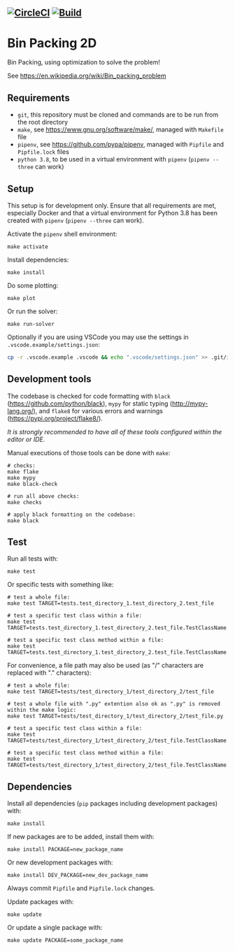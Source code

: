 [![CircleCI](https://circleci.com/gh/Jxtopher/binpacking.svg?style=svg&circle-token=70de38360fc5aa8e02f50443a377512bec444ce1)](https://app.circleci.com/pipelines/github/Jxtopher/binpacking/)
[![Build](https://github.com/Jxtopher/binpacking/actions/workflows/build.yaml/badge.svg)](https://github.com/Jxtopher/binpacking/actions/workflows/build.yaml)
-------------------------------------
# Bin Packing 2D 

Bin Packing, using optimization to solve the problem!

See <https://en.wikipedia.org/wiki/Bin_packing_problem>

## Requirements

- `git`, this repository must be cloned and commands are to be run from the root directory
- `make`, see <https://www.gnu.org/software/make/>, managed with `Makefile` file
- `pipenv`, see <https://github.com/pypa/pipenv>, managed with `Pipfile` and `Pipfile.lock` files
- `python 3.8`, to be used in a virtual environment with `pipenv` (`pipenv --three` can work)

## Setup

This setup is for development only. Ensure that all requirements are met, especially Docker and that
a virtual environment for Python 3.8 has been created with `pipenv` (`pipenv --three` can work).

Activate the `pipenv` shell environment:

```
make activate
```

Install dependencies:

```
make install
```

Do some plotting:

```
make plot
```

Or run the solver:

```
make run-solver
```

Optionally if you are using VSCode you may use the settings in `.vscode.example/settings.json`:

```sh
cp -r .vscode.example .vscode && echo ".vscode/settings.json" >> .git/info/exclude
```

## Development tools

The codebase is checked for code formatting with `black` (<https://github.com/python/black>),
`mypy` for static typing (<http://mypy-lang.org/>),
and `flake8` for various errors and warnings (<https://pypi.org/project/flake8/>).

_It is strongly recommended to have all of these tools configured within the editor or IDE._

Manual executions of those tools can be done with `make`:

```
# checks:
make flake
make mypy
make black-check

# run all above checks:
make checks

# apply black formatting on the codebase:
make black
```

## Test

Run all tests with:

```
make test
```

Or specific tests with something like:

```
# test a whole file:
make test TARGET=tests.test_directory_1.test_directory_2.test_file

# test a specific test class within a file:
make test TARGET=tests.test_directory_1.test_directory_2.test_file.TestClassName

# test a specific test class method within a file:
make test TARGET=tests.test_directory_1.test_directory_2.test_file.TestClassName.test_method_name
```

For convenience, a file path may also be used (as "/" characters are replaced with "." characters):

```
# test a whole file:
make test TARGET=tests/test_directory_1/test_directory_2/test_file

# test a whole file with ".py" extention also ok as ".py" is removed within the make logic:
make test TARGET=tests/test_directory_1/test_directory_2/test_file.py

# test a specific test class within a file:
make test TARGET=tests/test_directory_1/test_directory_2/test_file.TestClassName

# test a specific test class method within a file:
make test TARGET=tests/test_directory_1/test_directory_2/test_file.TestClassName.test_method_name
```

## Dependencies

Install all dependencies (`pip` packages including development packages) with:

```
make install
```

If new packages are to be added, install them with:

```
make install PACKAGE=new_package_name
```

Or new development packages with:

```
make install DEV_PACKAGE=new_dev_package_name
```

Always commit `Pipfile` and `Pipfile.lock` changes.

Update packages with:

```
make update
```

Or update a single package with:

```
make update PACKAGE=some_package_name
```
